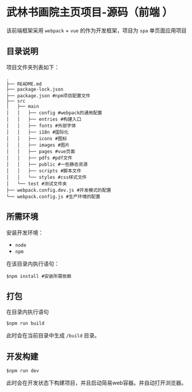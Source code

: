 # 武林书画院主页项目-源码（前端 ）

该前端框架采用 `webpack` + `vue` 的作为开发框架，项目为 `spa` 单页面应用项目

## 目录说明

项目文件夹列表如下：

```shell
.
├── README.md
├── package-lock.json
├── package.json #npm项目配置文件
├── src
│   ├── main
│   │   ├── config #webpack的通用配置
│   │   ├── entries #构建入口
│   │   ├── fonts #外部字体
│   │   ├── i18n #国际化
│   │   ├── icons #图标
│   │   ├── images #图片
│   │   ├── pages #vue页面
│   │   ├── pdfs #pdf文件
│   │   ├── public #一些静态资源
│   │   ├── scripts #脚本文件
│   │   └── styles #css样式文件
│   └── test #测试文件夹
├── webpack.config.dev.js #开发模式的配置
└── webpack.config.js #生产环境的配置
```



## 所需环境

安装开发环境：

+ `node`
+ `npm`

在该目录内执行语句：

```shell
$npm install #安装所需依赖
```



## 打包

在目录内执行语句

```shell
$npm run build
```

此时会在当前目录中生成 `/build` 目录。

## 开发构建
```shell
$npm run dev
```

此时会在开发状态下构建项目，并且启动简易web容器。并自动打开浏览器。